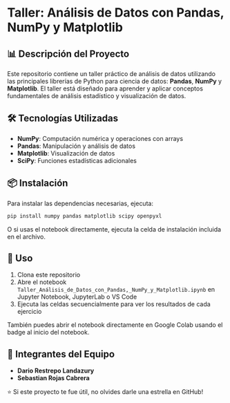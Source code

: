 # Taller: Análisis de Datos con Pandas, NumPy y Matplotlib

## 📊 Descripción del Proyecto

Este repositorio contiene un taller práctico de análisis de datos utilizando las principales librerías de Python para ciencia de datos: **Pandas**, **NumPy** y **Matplotlib**. El taller está diseñado para aprender y aplicar conceptos fundamentales de análisis estadístico y visualización de datos.


## 🛠️ Tecnologías Utilizadas


- **NumPy**: Computación numérica y operaciones con arrays
- **Pandas**: Manipulación y análisis de datos
- **Matplotlib**: Visualización de datos
- **SciPy**: Funciones estadísticas adicionales

## 📦 Instalación

Para instalar las dependencias necesarias, ejecuta:

```bash
pip install numpy pandas matplotlib scipy openpyxl
```

O si usas el notebook directamente, ejecuta la celda de instalación incluida en el archivo.

## 🚀 Uso

1. Clona este repositorio
2. Abre el notebook `Taller_Análisis_de_Datos_con_Pandas,_NumPy_y_Matplotlib.ipynb` en Jupyter Notebook, JupyterLab o VS Code
3. Ejecuta las celdas secuencialmente para ver los resultados de cada ejercicio

También puedes abrir el notebook directamente en Google Colab usando el badge al inicio del notebook.

## 👥 Integrantes del Equipo

- **Dario Restrepo Landazury**
- **Sebastian Rojas Cabrera**



⭐ Si este proyecto te fue útil, no olvides darle una estrella en GitHub!
